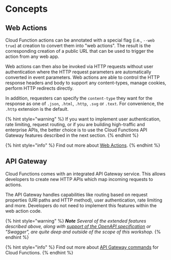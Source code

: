 <!--
#
# Licensed to the Apache Software Foundation (ASF) under one or more
# contributor license agreements.  See the NOTICE file distributed with
# this work for additional information regarding copyright ownership.
# The ASF licenses this file to You under the Apache License, Version 2.0
# (the "License"); you may not use this file except in compliance with
# the License.  You may obtain a copy of the License at
#
#     http://www.apache.org/licenses/LICENSE-2.0
#
# Unless required by applicable law or agreed to in writing, software
# distributed under the License is distributed on an "AS IS" BASIS,
# WITHOUT WARRANTIES OR CONDITIONS OF ANY KIND, either express or implied.
# See the License for the specific language governing permissions and
# limitations under the License.
#
-->

# Concepts

## Web Actions

Cloud Function actions can be annotated with a special flag (i.e., `--web true`) at creation to convert them into "web actions". The result is the corresponding creation of a public URL that can be used to trigger the action from any web app.

Web actions can then also be invoked via HTTP requests without user authentication where the HTTP request parameters are automatically converted in event parameters. Web actions are able to control the HTTP response headers and body to support any content-types, manage cookies, perform HTTP redirects directly.

In addition, requesters can specify the `content-type` they want for the response as one of `.json`, `.html`, `.http`, `.svg` or `.text`. For convenience, the `.http` extension is the default.

{% hint style="warning" %}
If you want to implement user authentication, rate limiting, request routing, or if you are building high-traffic and enterprise APIs, the better choice is to use the Cloud Functions API Gateway features described in the next section.
{% endhint %}

{% hint style="info" %}
Find out more about [Web Actions](https://cloud.ibm.com/docs/openwhisk?topic=cloud-functions-actions_web).
{% endhint %}

## API Gateway

Cloud Functions comes with an integrated API Gateway service. This allows  developers to create new HTTP APIs which map incoming requests to actions.

The API Gateway handles capabilities like routing based on request properties \(URI paths and HTTP method\), user authentication, rate limiting and more. Developers do not need to implement this features within the web action code.


{% hint style="warning" %}
_**Note** Several of the extended features described above, along with [support of the OpenAPI specification](https://github.com/apache/openwhisk-apigateway#API) or "Swagger", are quite deep and outside of the scope of this workshop._
{% endhint %}

{% hint style="info" %}
Find out more about [API Gateway commands](https://cloud.ibm.com/docs/openwhisk?topic=cloud-functions-cli-plugin-functions-cli#cli_api) for Cloud Functions.
{% endhint %}
